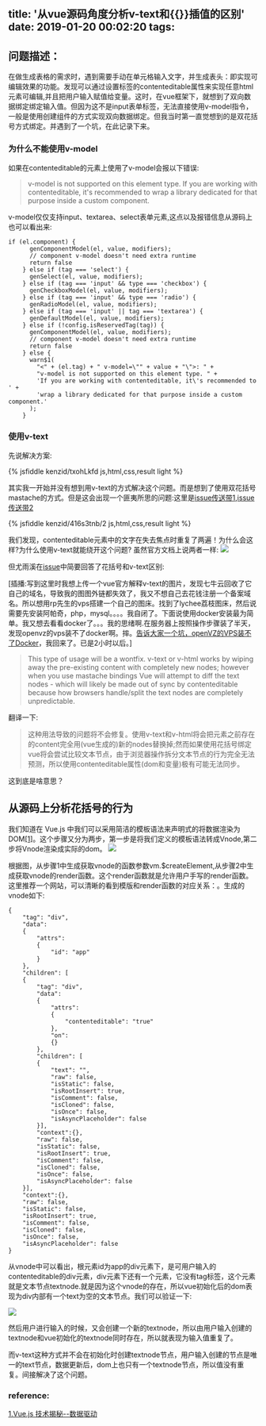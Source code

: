 title: '从vue源码角度分析v-text和{{}}插值的区别'
date: 2019-01-20 00:02:20
tags:
---
## 问题描述：

在做生成表格的需求时，遇到需要手动在单元格输入文字，并生成表头：即实现可编辑效果的功能。发现可以通过设置标签的contenteditable属性来实现任意html元素可编辑,并且把用户输入赋值给变量。这时，在vue框架下，就想到了双向数据绑定绑定输入值。但因为这不是input表单标签，无法直接使用v-model指令，一般是使用创建组件的方式实现双向数据绑定。但我当时第一直觉想到的是双花括号方式绑定。并遇到了一个坑，在此记录下来。

<!--more-->

### 为什么不能使用v-model

如果在contenteditable的元素上使用了v-model会报以下错误:

>v-model is not supported on this element type. If you are working with contenteditable, it's recommended to wrap a library dedicated for that purpose inside a custom component.

v-model仅仅支持input、textarea、select表单元素,这点以及报错信息从源码上也可以看出来:

```
if (el.component) {
      genComponentModel(el, value, modifiers);
      // component v-model doesn't need extra runtime
      return false
    } else if (tag === 'select') {
      genSelect(el, value, modifiers);
    } else if (tag === 'input' && type === 'checkbox') {
      genCheckboxModel(el, value, modifiers);
    } else if (tag === 'input' && type === 'radio') {
      genRadioModel(el, value, modifiers);
    } else if (tag === 'input' || tag === 'textarea') {
      genDefaultModel(el, value, modifiers);
    } else if (!config.isReservedTag(tag)) {
      genComponentModel(el, value, modifiers);
      // component v-model doesn't need extra runtime
      return false
    } else {
      warn$1(
        "<" + (el.tag) + " v-model=\"" + value + "\">: " +
        "v-model is not supported on this element type. " +
        'If you are working with contenteditable, it\'s recommended to ' +
        'wrap a library dedicated for that purpose inside a custom component.'
      );
    }
```

### 使用v-text

先说解决方案:

{% jsfiddle kenzid/txohLkfd js,html,css,result light %}

其实我一开始并没有想到用v-text的方式解决这个问题。而是想到了使用双花括号mastache的方式。但是这会出现一个匪夷所思的问题:这里是[issue传送带1](https://github.com/vuejs/vue/issues/5234),[issue传送带2](https://github.com/vuejs/vue/issues/5805)

{% jsfiddle kenzid/416s3tnb/2 js,html,css,result light %}

我们发现，contenteditable元素中的文字在失去焦点时重复了两遍！为什么会这样?为什么使用v-text就能绕开这个问题?
虽然官方文档上说两者一样:
![](http://ww1.sinaimg.cn/large/70665107gy1g0efoslxzfj20u60ly40t.jpg)

但尤雨溪在[issue](https://github.com/vuejs/vue/issues/5805)中简要回答了花括号和v-text区别:


[插播:写到这里时我想上传一个vue官方解释v-text的图片，发现七牛云回收了它自己的域名，导致我的图图外链都失效了，我又不想自己去花钱注册一个备案域名。所以想用rp先生的vps搭建一个自己的图床。找到了lychee荔枝图床，然后说需要先安装阿帕奇，php，mysql。。。。我自闭了。下面说使用docker安装最为简单。我又想去看看docker了。。。我的思绪啊.在服务器上按照操作步骤装了半天，发现openvz的vps装不了docker啊。摔。[告诉大家一个坑，openVZ的VPS装不了Docker](https://meta.discoursecn.org/t/topic/1227)，我回来了。已是2小时以后。]

> This type of usage will be a wontfix. v-text or v-html works by wiping away the pre-existing content with completely new nodes; however when you use mastache bindings Vue will attempt to diff the text nodes - which will likely be made out of sync by contenteditable because how browsers handle/split the text nodes are completely unpredictable.

翻译一下:

> 这种用法导致的问题将不会修复。使用v-text和v-html将会把元素之前存在的content完全用(vue生成的)新的nodes替换掉;然而如果使用花括号绑定vue将会尝试比较文本节点，由于浏览器操作拆分文本节点的行为完全无法预测，所以使用contenteditable属性(dom和变量)极有可能无法同步。

这到底是啥意思？

## 从源码上分析花括号的行为

我们知道在 Vue.js 中我们可以采用简洁的模板语法来声明式的将数据渲染为 DOM[[1]](https://ustbhuangyi.github.io/vue-analysis/data-driven/)。这个步骤又分为两步，第一步是将我们定义的模板语法转成Vnode,第二步将Vnode渲染成实际的dom。
![](http://ww1.sinaimg.cn/large/70665107gy1g03xkdposaj21ma0xggrj.jpg)

根据图，从步骤1中生成获取vnode的函数参数vm.$createElement,从步骤2中生成获取vnode的render函数。这个render函数就是允许用户手写的render函数。这里推荐一个网站，可以清晰的看到模版和render函数的对应关系：。生成的vnode如下:

```
{
    "tag": "div",
    "data":
    {
        "attrs":
        {
            "id": "app"
        }
    },
    "children": [
    {
        "tag": "div",
        "data":
        {
            "attrs":
            {
                "contenteditable": "true"
            },
            "on":
            {}
        },
        "children": [
        {
            "text": "",
            "raw": false,
            "isStatic": false,
            "isRootInsert": true,
            "isComment": false,
            "isCloned": false,
            "isOnce": false,
            "isAsyncPlaceholder": false
        }],
        "context":{},
        "raw": false,
        "isStatic": false,
        "isRootInsert": true,
        "isComment": false,
        "isCloned": false,
        "isOnce": false,
        "isAsyncPlaceholder": false
    }],
    "context":{},
    "raw": false,
    "isStatic": false,
    "isRootInsert": true,
    "isComment": false,
    "isCloned": false,
    "isOnce": false,
    "isAsyncPlaceholder": false
}
```

从vnode中可以看出，根元素id为app的div元素下，是可用户输入的contenteditable的div元素，div元素下还有一个元素，它没有tag标签，这个元素就是文本节点textnode.就是因为这个vnode的存在，所以vue初始化后的dom表现为div内部有一个text为空的文本节点。我们可以验证一下:

![](http://ww1.sinaimg.cn/large/70665107gy1g040uio5quj21fq0xsjxz.jpg)

然后用户进行输入的时候，又会创建一个新的textnode，所以由用户输入创建的textnode和vue初始化的textnode同时存在，所以就表现为输入值重复了。

而v-text这种方式并不会在初始化时创建textnode节点，用户输入创建的节点是唯一的text节点，数据更新后，dom上也只有一个textnode节点，所以值没有重复。间接解决了这个问题。
### reference:
[1.Vue.js 技术揭秘--数据驱动](https://ustbhuangyi.github.io/vue-analysis/data-driven/)

